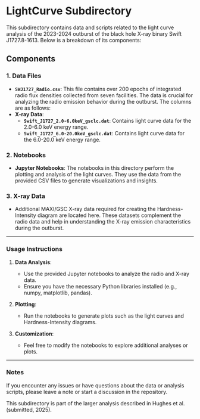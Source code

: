 # LightCurve Subdirectory

This subdirectory contains data and scripts related to the light curve analysis of the 2023-2024 outburst of the black hole X-ray binary Swift J1727.8-1613. Below is a breakdown of its components:

## Components

### 1. **Data Files**
   - **`SWJ1727_Radio.csv`**: This file contains over 200 epochs of integrated radio flux densities collected from seven facilities. The data is crucial for analyzing the radio emission behavior during the outburst. The columns are as follows:
   - **X-ray Data**:
     - **`Swift_J1727_2.0-6.0keV_gsclc.dat`**: Contains light curve data for the 2.0-6.0 keV energy range.
     - **`Swift_J1727_6.0-20.0keV_gsclc.dat`**: Contains light curve data for the 6.0-20.0 keV energy range.

### 2. **Notebooks**
   - **Jupyter Notebooks**: The notebooks in this directory perform the plotting and analysis of the light curves. They use the data from the provided CSV files to generate visualizations and insights.

### 3. **X-ray Data**
   - Additional MAXI/GSC X-ray data required for creating the Hardness-Intensity diagram are located here. These datasets complement the radio data and help in understanding the X-ray emission characteristics during the outburst.

---

### Usage Instructions

1. **Data Analysis**: 
   - Use the provided Jupyter notebooks to analyze the radio and X-ray data.
   - Ensure you have the necessary Python libraries installed (e.g., numpy, matplotlib, pandas).

2. **Plotting**: 
   - Run the notebooks to generate plots such as the light curves and Hardness-Intensity diagrams.

3. **Customization**:
   - Feel free to modify the notebooks to explore additional analyses or plots.

---

### Notes
If you encounter any issues or have questions about the data or analysis scripts, please leave a note or start a discussion in the repository.

This subdirectory is part of the larger analysis described in Hughes et al. (submitted, 2025).
